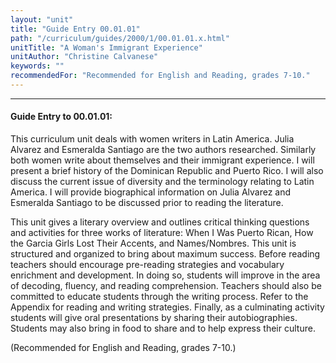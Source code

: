 ```yaml
---
layout: "unit"
title: "Guide Entry 00.01.01"
path: "/curriculum/guides/2000/1/00.01.01.x.html"
unitTitle: "A Woman's Immigrant Experience"
unitAuthor: "Christine Calvanese"
keywords: ""
recommendedFor: "Recommended for English and Reading, grades 7-10."
---
```

<body>
<hr/>
 <h4>
  Guide Entry to 00.01.01:
 </h4>
 This curriculum unit deals with women writers in Latin America.  Julia Alvarez and Esmeralda Santiago are the two authors researched.  Similarly both women write about themselves and their immigrant experience.    I will present a brief history of the Dominican Republic and Puerto Rico.  I will also discuss the current issue of diversity and the terminology relating to Latin America.  I will provide biographical information on Julia Alvarez and Esmeralda Santiago to be discussed prior to reading the literature.
 <p>
  This unit gives a literary overview and outlines critical thinking questions and activities for three works of literature: When I Was Puerto Rican, How the Garcia Girls Lost Their Accents, and Names/Nombres.  This unit is structured and organized to bring about maximum success.  Before reading teachers should encourage pre-reading strategies and vocabulary enrichment and development.  In doing so, students will improve in the area of decoding, fluency, and reading comprehension.  Teachers should also be committed to educate students through the writing process.  Refer to the Appendix for reading and writing strategies.  Finally, as a culminating activity students will give oral presentations by sharing their autobiographies.  Students may also bring in food to share and to help express their culture.
 </p>
 <p>
  (Recommended for English and Reading, grades 7-10.)
 </p>


</body>